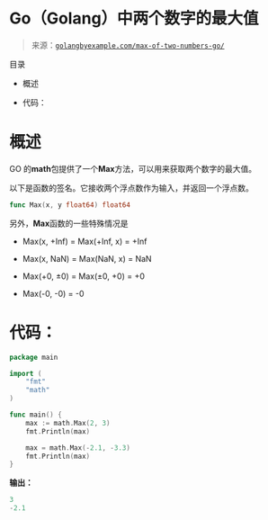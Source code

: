 <!--yml

类别：未分类

日期：2024-10-13 06:15:48

-->

# Go（Golang）中两个数字的最大值

> 来源：[`golangbyexample.com/max-of-two-numbers-go/`](https://golangbyexample.com/max-of-two-numbers-go/)

目录

+   概述

+   代码：

# **概述**

GO 的**math**包提供了一个**Max**方法，可以用来获取两个数字的最大值。

以下是函数的签名。它接收两个浮点数作为输入，并返回一个浮点数。

```go
func Max(x, y float64) float64
```

另外，**Max**函数的一些特殊情况是

+   Max(x, +Inf) = Max(+Inf, x) = +Inf

+   Max(x, NaN) = Max(NaN, x) = NaN

+   Max(+0, ±0) = Max(±0, +0) = +0

+   Max(-0, -0) = -0

# **代码：**

```go
package main

import (
    "fmt"
    "math"
)

func main() {
    max := math.Max(2, 3)
    fmt.Println(max)

    max = math.Max(-2.1, -3.3)
    fmt.Println(max)
}
```

**输出：**

```go
3
-2.1
```


